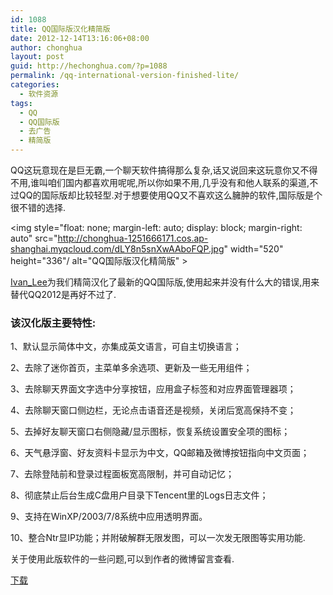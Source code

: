 ```yaml
---
id: 1088
title: QQ国际版汉化精简版
date: 2012-12-14T13:16:06+08:00
author: chonghua
layout: post
guid: http://hechonghua.com/?p=1088
permalink: /qq-international-version-finished-lite/
categories:
  - 软件资源
tags:
  - QQ
  - QQ国际版
  - 去广告
  - 精简版
---
```

QQ这玩意现在是巨无霸,一个聊天软件搞得那么复杂,话又说回来这玩意你又不得不用,谁叫咱们国内都喜欢用呢呢,所以你如果不用,几乎没有和他人联系的渠道,不过QQ的国际版却比较轻型.对于想要使用QQ又不喜欢这么臃肿的软件,国际版是个很不错的选择.

<!--more-->

<img style="float: none; margin-left: auto; display: block; margin-right: auto" src="http://chonghua-1251666171.cos.ap-shanghai.myqcloud.com/dLY8n5snXwAAboFQP.jpg" width="520" height="336"/ alt="QQ国际版汉化精简版" >

<a href="http://weibo.com/poorthing" target="_blank">Ivan_Lee</a>为我们精简汉化了最新的QQ国际版,使用起来并没有什么大的错误,用来替代QQ2012是再好不过了.

### 该汉化版主要特性:

1、默认显示简体中文，亦集成英文语言，可自主切换语言； 

2、去除了迷你首页，主菜单多余选项、更新及一些无用组件； 

3、去除聊天界面文字选中分享按钮，应用盒子标签和对应界面管理器项； 

4、去除聊天窗口侧边栏，无论点击语音还是视频，关闭后宽高保持不变； 

5、去掉好友聊天窗口右侧隐藏/显示图标，恢复系统设置安全项的图标； 

6、天气悬浮窗、好友资料卡显示为中文，QQ邮箱及微博按钮指向中文页面； 

7、去除登陆前和登录过程面板宽高限制，并可自动记忆； 

8、彻底禁止后台生成C盘用户目录下Tencent里的Logs日志文件； 

9、支持在WinXP/2003/7/8系统中应用透明界面。 

10、整合Ntr显IP功能；并附破解群无限发图，可以一次发无限图等实用功能. 

关于使用此版软件的一些问题,可以到作者的微博留言查看. 

<a href="http://dl.vmall.com/c0uqboa5sg" target="_blank">下载</a>